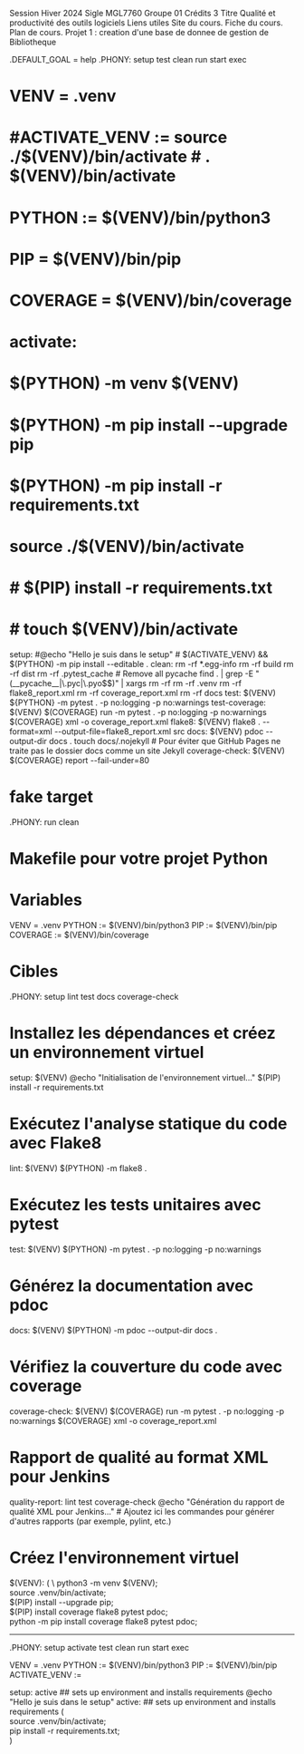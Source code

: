 Session	Hiver 2024
Sigle	MGL7760
Groupe	01
Crédits	3
Titre	Qualité et productivité des outils logiciels
Liens utiles	Site du cours. Fiche du cours. Plan de cours.
Projet 1 : creation d'une base de donnee de gestion de Bibliotheque 





.DEFAULT_GOAL = help
.PHONY: setup test clean run start exec
# VENV = .venv
# #ACTIVATE_VENV := source ./$(VENV)/bin/activate # . $(VENV)/bin/activate
# PYTHON := $(VENV)/bin/python3
# PIP = $(VENV)/bin/pip
# COVERAGE = $(VENV)/bin/coverage
# activate:
#     $(PYTHON) -m venv $(VENV)
#     $(PYTHON) -m pip install --upgrade pip
#     $(PYTHON) -m pip install -r requirements.txt
#     source ./$(VENV)/bin/activate
#     # $(PIP) install -r requirements.txt
#     # touch $(VENV)/bin/activate
setup:
    #@echo "Hello je suis dans le setup"
    # $(ACTIVATE_VENV) && $(PYTHON) -m pip install --editable .
clean:
    rm -rf *.egg-info
    rm -rf build
    rm -rf dist
    rm -rf .pytest_cache
    # Remove all pycache
    find . | grep -E "(__pycache__|\.pyc|\.pyo$$)" | xargs rm -rf
    rm -rf .venv
    rm -rf flake8_report.xml
    rm -rf coverage_report.xml
    rm -rf docs
test: $(VENV)
    ${PYTHON} -m pytest . -p no:logging -p no:warnings
test-coverage: $(VENV)
    $(COVERAGE) run -m pytest . -p no:logging -p no:warnings
    $(COVERAGE) xml -o coverage_report.xml
flake8: $(VENV)
    flake8 . --format=xml --output-file=flake8_report.xml src
docs: $(VENV)
    pdoc --output-dir docs .
    touch docs/.nojekyll  # Pour éviter que GitHub Pages ne traite pas le dossier docs comme un site Jekyll
coverage-check: $(VENV)
    $(COVERAGE) report --fail-under=80
# fake target
.PHONY: run clean















# Makefile pour votre projet Python

# Variables
VENV = .venv
PYTHON := $(VENV)/bin/python3
PIP := $(VENV)/bin/pip
COVERAGE := $(VENV)/bin/coverage

# Cibles
.PHONY: setup lint test docs coverage-check

# Installez les dépendances et créez un environnement virtuel
setup: $(VENV)
	@echo "Initialisation de l'environnement virtuel..."
	$(PIP) install -r requirements.txt

# Exécutez l'analyse statique du code avec Flake8
lint: $(VENV)
	$(PYTHON) -m flake8 .

# Exécutez les tests unitaires avec pytest
test: $(VENV)
	$(PYTHON) -m pytest . -p no:logging -p no:warnings

# Générez la documentation avec pdoc
docs: $(VENV)
	$(PYTHON) -m pdoc --output-dir docs .

# Vérifiez la couverture du code avec coverage
coverage-check: $(VENV)
	$(COVERAGE) run -m pytest . -p no:logging -p no:warnings
	$(COVERAGE) xml -o coverage_report.xml

# Rapport de qualité au format XML pour Jenkins
quality-report: lint test coverage-check
	@echo "Génération du rapport de qualité XML pour Jenkins..."
	# Ajoutez ici les commandes pour générer d'autres rapports (par exemple, pylint, etc.)

# Créez l'environnement virtuel
$(VENV):
    ( \ 
	python3 -m venv $(VENV); \
    source .venv/bin/activate; \
	$(PIP) install --upgrade pip; \
	$(PIP) install coverage flake8 pytest pdoc; \
    python -m pip install coverage flake8 pytest pdoc; 
*******************************************************






.PHONY: setup activate test clean run start exec

VENV = .venv
PYTHON := $(VENV)/bin/python3
PIP := $(VENV)/bin/pip
ACTIVATE_VENV := 

setup: active ## sets up environment and installs requirements
	@echo "Hello je suis dans le setup"
active: ## sets up environment and installs requirements
	( \
       source .venv/bin/activate; \
       pip install -r requirements.txt; \
    )